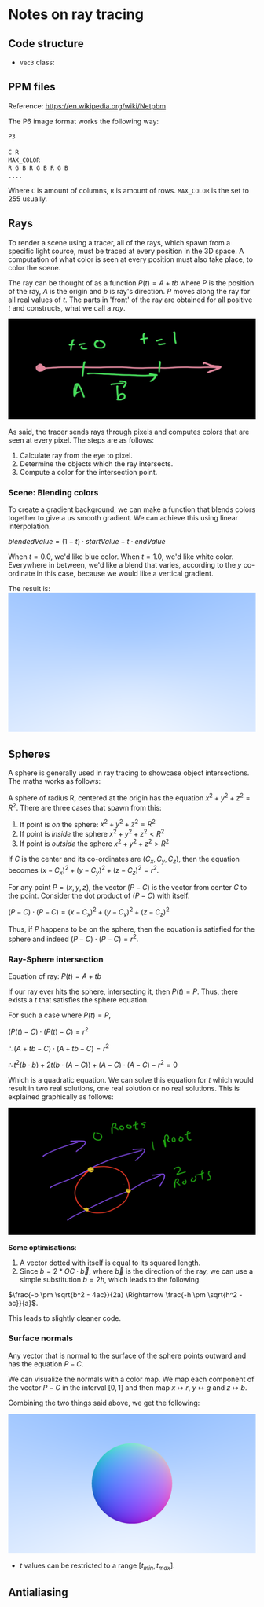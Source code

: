 # Notes on ray tracing

## Code structure
- `Vec3` class: 

## PPM files
Reference: https://en.wikipedia.org/wiki/Netpbm

The P6 image format works the following way:

```
P3 

C R
MAX_COLOR
R G B R G B R G B
....
```

Where `C` is amount of columns, `R` is amount of rows. `MAX_COLOR` is the set to 255 usually.

## Rays
To render a scene using a tracer, all of the rays, which spawn from a specific light source, must be traced at every position in the 3D space. A computation of what color is seen at every position must also take place, to color the scene.

The ray can be thought of as a function $P(t) = A + tb$ where $P$ is the position of the ray, $A$ is the origin and $b$ is ray's direction. $P$ moves along the ray for all real values of $t$. The parts in 'front' of the ray are obtained for all positive $t$ and constructs, what we call a _ray_.

![](./figures/lerp.png)

As said, the tracer sends rays through pixels and computes colors that are seen at every pixel. The steps are as follows:

1. Calculate ray from the eye to pixel.
2. Determine the objects which the ray intersects.
3. Compute a color for the intersection point.


### Scene: Blending colors 
To create a gradient background, we can make a function that blends colors together to give a us smooth gradient. We can achieve this using linear interpolation.

$blendedValue = (1 - t) \cdot startValue + t \cdot endValue$

When $t = 0.0$, we'd like blue color. When $t = 1.0$, we'd like white color. Everywhere in between, we'd like a blend that varies, according to the $y$ co-ordinate in this case, because we would like a vertical gradient.

The result is:
![](./figures/ray_gradient_lerp.png)

## Spheres
A sphere is generally used in ray tracing to showcase object intersections. The maths works as follows:

A sphere of radius R, centered at the origin has the equation 
$x^2 + y^2 + z^2 = R^2$. There are three cases that spawn from this:

1. If point is _on_ the sphere: $x^2 + y^2 + z^2 = R^2$
2. If point is _inside_ the sphere $x^2 + y^2 + z^2 < R^2$
3. If point is _outside_ the sphere $x^2 + y^2 + z^2 > R^2$

If $C$ is the center and its co-ordinates are $(C_x, C_y, C_z)$, then the equation becomes $(x-C_x)^2 + (y-C_y)^2 + (z-C_z)^2 = r^2$.

For any point $P = (x, y, z)$, the vector $(P-C)$ is the vector from center $C$ to the point. Consider the dot product of $(P-C)$ with itself.

$(P-C) \cdot (P-C) = (x - C_x)^2 + (y - C_y)^2 + (z - C_z)^2$

Thus, if $P$ happens to be on the sphere, then the equation is satisfied for the sphere and indeed $(P-C)\cdot(P-C) = r^2$.

### Ray-Sphere intersection
Equation of ray: $P(t) = A + tb$

If our ray ever hits the sphere, intersecting it, then $P(t) = P$. Thus, there exists a $t$ that satisfies the sphere equation.

For such a case where $P(t) = P$, 

$(P(t) - C) \cdot (P(t) - C) = r^2$

$\therefore (A + tb - C) \cdot (A + tb - C) = r^2$

$\therefore t^2 (b \cdot b) + 2t (b\cdot(A - C)) + (A - C) \cdot (A - C) - r^2 = 0$


Which is a quadratic equation. We can solve this equation for $t$ which would result in two real solutions, one real solution or no real solutions. This is explained graphically as follows:

![](./figures/ray_sphere_intersection.png)

**Some optimisations**: 
1. A vector dotted with itself is equal to its squared length.
2. Since $b = 2 * OC \cdot \vec{b}$, where $\vec{b}$ is the direction of the ray, we can use a simple substitution $b = 2h$, which leads to the following. 

$\frac{-b \pm \sqrt{b^2 - 4ac}}{2a} \Rightarrow \frac{-h \pm \sqrt{h^2 - ac}}{a}$.

This leads to slightly cleaner code.

### Surface normals
Any vector that is normal to the surface of the sphere points outward and has the equation $P - C$.

We can visualize the normals with a color map. We map each component of the vector $P -C$ in the interval $[0,1]$ and then map $x \mapsto r$, $y \mapsto g$ and $z \mapsto b$.

Combining the two things said above, we get the following:

![](./figures/sphere_normal_map.png)

- $t$ values can be restricted to a range $[t_{min}, t_{max}]$.

## Antialiasing
